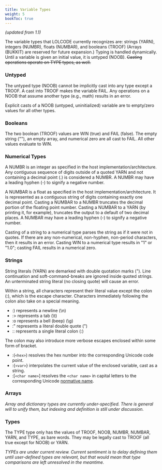 ```yaml
---
title: Variable Types
weight: 5
bookToc: true
---
```


*(updated from 1.1)*

The variable types that LOLCODE currently recognizes are: strings (YARN), integers (NUMBR), floats (NUMBAR), and booleans (TROOF) (Arrays (BUKKIT) are reserved for future expansion.) Typing is handled dynamically. Until a variable is given an initial value, it is untyped (NOOB). ~~Casting operations operate on TYPE types, as well.~~

### Untyped

The untyped type (NOOB) cannot be implicitly cast into any type except a TROOF. A cast into TROOF makes the variable FAIL. Any operations on a NOOB that assume another type (e.g., math) results in an error.

Explicit casts of a NOOB (untyped, uninitialized) variable are to empty/zero values for all other types.

### Booleans

The two boolean (TROOF) values are WIN (true) and FAIL (false). The empty string (""), an empty array, and numerical zero are all cast to FAIL. All other values evaluate to WIN.

### Numerical Types

A NUMBR is an integer as specified in the host implementation/architecture. Any contiguous sequence of digits outside of a quoted YARN and not containing a decimal point (.) is considered a NUMBR. A NUMBR may have a leading hyphen (-) to signify a negative number.

A NUMBAR is a float as specified in the host implementation/architecture. It is represented as a contiguous string of digits containing exactly one decimal point. Casting a NUMBAR to a NUMBR truncates the decimal portion of the floating point number. Casting a NUMBAR to a YARN (by printing it, for example), truncates the output to a default of two decimal places. A NUMBAR may have a leading hyphen (-) to signify a negative number.

Casting of a string to a numerical type parses the string as if it were not in quotes. If there are any non-numerical, non-hyphen, non-period characters, then it results in an error. Casting WIN to a numerical type results in "1" or "1.0"; casting FAIL results in a numerical zero.

### Strings

String literals (YARN) are demarked with double quotation marks ("). Line continuation and soft-command-breaks are ignored inside quoted strings. An unterminated string literal (no closing quote) will cause an error.

Within a string, all characters represent their literal value except the colon (:), which is the escape character. Characters immediately following the colon also take on a special meaning.

* :) represents a newline (\n)
* :> represents a tab (\t)
* :o represents a bell (beep) (\g)
* :" represents a literal double quote (")
* :: represents a single literal colon (:)

The colon may also introduce more verbose escapes enclosed within some form of bracket.

* :(`<hex>`) resolves the hex number into the corresponding Unicode code point.
* :{`<var>`} interpolates the current value of the enclosed variable, cast as a string.
* :[`<char name>`] resolves the `<char name>` in capital letters to the corresponding Unicode [normative name](http://www.unicode.org/Public/4.1.0/ucd/NamesList.txt).

### Arrays

*Array and dictionary types are currently under-specified. There is general will to unify them, but indexing and definition is still under discussion.*

### Types

The TYPE type only has the values of TROOF, NOOB, NUMBR, NUMBAR, YARN, and TYPE, as bare words. They may be legally cast to TROOF (all true except for NOOB) or YARN.

*TYPEs are under current review. Current sentiment is to delay defining them until user-defined types are relevant, but that would mean that type comparisons are left unresolved in the meantime.*